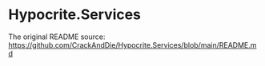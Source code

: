 # Hypocrite.Services

The original README source: https://github.com/CrackAndDie/Hypocrite.Services/blob/main/README.md
